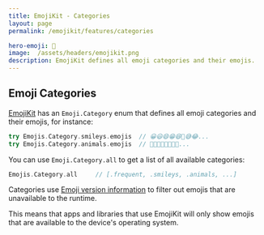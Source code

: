 ```yaml
---
title: EmojiKit - Categories
layout: page
permalink: /emojikit/features/categories

hero-emoji: 🐻
image:  /assets/headers/emojikit.png
description: EmojiKit defines all emoji categories and their emojis.
---
```



## Emoji Categories

[EmojiKit](/emojikit) has an ``Emoji.Category`` enum that defines all emoji categories and their emojis, for instance:

```swift
try Emojis.Category.smileys.emojis  // 😀😃😄😁😆🥹😅😂...
try Emojis.Category.animals.emojis  // 🐶🐱🐭🐹🐰🦊🐻🐼...
```

You can use ``Emoji.Category.all`` to get a list of all available categories:

```swift
Emojis.Category.all     // [.frequent, .smileys, .animals, ...]
```

Categories use [Emoji version information](/emojikit/features/version-info) to filter out emojis that are unavailable to the runtime. 

This means that apps and libraries that use EmojiKit will only show emojis that are available to the device's operating system.